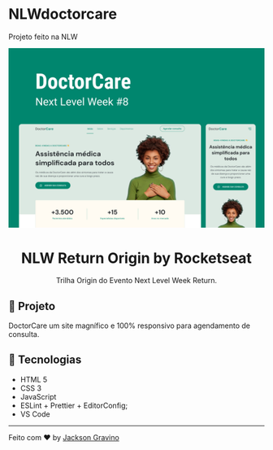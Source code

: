 # NLWdoctorcare
Projeto feito na NLW

<p align="center">
    <img alt="Git Explorer" src="Capa.jpg"/>
</p>

<h1 align="center">
	NLW Return Origin by Rocketseat
</h1>

<p align="center">Trilha Origin do Evento Next Level Week Return.</p>


## 🚀 Projeto

DoctorCare um site magnífico e 100% responsivo para agendamento de consulta.

## 🔧 Tecnologias

- HTML 5
- CSS 3
- JavaScript
- ESLint + Prettier + EditorConfig;
- VS Code

---

Feito com ♥ by [Jackson Gravino](https://www.linkedin.com/in/jackson-gravino)